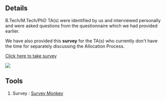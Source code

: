 ## Details ##

B.Tech/M.Tech/PhD TA(s) were identified by us and interviewed personally and were asked questions from the questionnaire which we had provided earlier.

We have also provided this **survey** for the TA(s) who currently don't have the time for separately discussing the Allocation Process.

<a href='http://www.surveymonkey.com/s/5FFGWYF'>Click here to take survey</a>

[![](http://cse300-group3.googlecode.com/files/Teaching%20Assistant%20Survey.jpg)](http://code.google.com)


## Tools ##

1. Survey : [Survey Monkey](http://www.surveymonkey.com/)